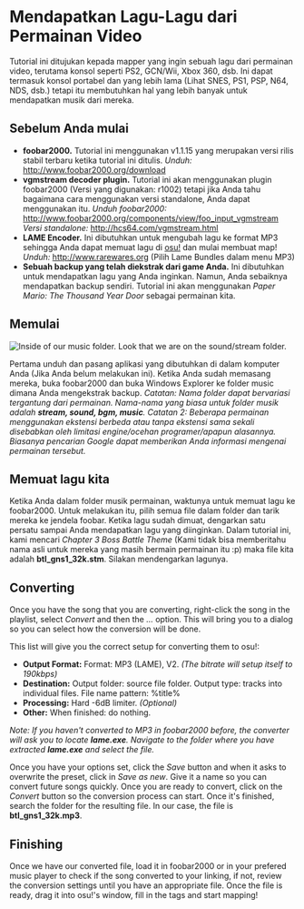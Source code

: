 Mendapatkan Lagu-Lagu dari Permainan Video
===============================

Tutorial ini ditujukan kepada mapper yang ingin sebuah lagu dari permainan video, terutama konsol seperti PS2, GCN/Wii, Xbox 360, dsb. Ini dapat termasuk konsol portabel dan yang lebih lama (Lihat SNES, PS1, PSP, N64, NDS, dsb.) tetapi itu membutuhkan hal yang lebih banyak untuk mendapatkan musik dari mereka.

Sebelum Anda mulai
----------------

-   **foobar2000.** Tutorial ini menggunakan v1.1.15 yang merupakan versi rilis stabil terbaru ketika tutorial ini ditulis.
    *Unduh:* <http://www.foobar2000.org/download>
-   **vgmstream decoder plugin.** Tutorial ini akan menggunakan plugin foobar2000 (Versi yang digunakan: r1002) tetapi jika Anda tahu bagaimana cara menggunakan versi standalone, Anda dapat menggunakan itu.
    *Unduh foobar2000:* <http://www.foobar2000.org/components/view/foo_input_vgmstream>
    *Versi standalone:* <http://hcs64.com/vgmstream.html>
-   **LAME Encoder.** Ini dibutuhkan untuk mengubah lagu ke format MP3 sehingga Anda dapat memuat lagu di [osu!](/wiki/Glossary) dan mulai membuat map!
    *Unduh:* <http://www.rarewares.org> (Pilih Lame Bundles dalam menu MP3)
-   **Sebuah backup yang telah diekstrak dari game Anda.** Ini dibutuhkan untuk mendapatkan lagu yang Anda inginkan. Namun, Anda sebaiknya mendapatkan backup sendiri.
    Tutorial ini akan menggunakan *Paper Mario: The Thousand Year Door* sebagai permainan kita.

Memulai
-----------

![Inside of our music folder. Look that we are on the sound/stream folder.](GameMusicTutorial-Screen1.jpg "Inside of our music folder. Look that we are on the sound/stream folder.")

Pertama unduh dan pasang aplikasi yang dibutuhkan di dalam komputer Anda (Jika Anda belum melakukan ini). Ketika Anda sudah memasang mereka, buka foobar2000 dan buka Windows Explorer ke folder music dimana Anda mengekstrak backup.
*Catatan: Nama folder dapat bervariasi tergantung dari permainan. Nama-nama yang biasa untuk folder musik adalah **stream, sound, bgm, music**.*
*Catatan 2: Beberapa permainan menggunakan ekstensi berbeda atau tanpa ekstensi sama sekali disebabkan oleh limitasi engine/ocehan programer/apapun alasannya. Biasanya pencarian Google dapat memberikan Anda informasi mengenai permainan tersebut.*

Memuat lagu kita
----------------

Ketika Anda dalam folder musik permainan, waktunya untuk memuat lagu ke foobar2000. Untuk melakukan itu, pilih semua file dalam folder dan tarik mereka ke jendela foobar. Ketika lagu sudah dimuat, dengarkan satu persatu sampai Anda mendapatkan lagu yang diinginkan. Dalam tutorial ini, kami mencari *Chapter 3 Boss Battle Theme* (Kami tidak bisa memberitahu nama asli untuk mereka yang masih bermain permainan itu :p) maka file kita adalah **btl\_gns1\_32k.stm**.
Silakan mendengarkan lagunya.

Converting
----------

Once you have the song that you are converting, right-click the song in the playlist, select *Convert* and then the *...* option. This will bring you to a dialog so you can select how the conversion will be done.

This list will give you the correct setup for converting them to osu!:

-   **Output Format:** Format: MP3 (LAME), V2. *(The bitrate will setup itself to 190kbps)*
-   **Destination:** Output folder: source file folder.
    Output type: tracks into individual files.
    File name pattern: %title%
-   **Processing:** Hard -6dB limiter. *(Optional)*
-   **Other:** When finished: do nothing.

*Note: If you haven't converted to MP3 in foobar2000 before, the converter will ask you to locate **lame.exe**. Navigate to the folder where you have extracted **lame.exe** and select the file.*

Once you have your options set, click the *Save* button and when it asks to overwrite the preset, click in *Save as new*. Give it a name so you can convert future songs quickly. Once you are ready to convert, click on the *Convert* button so the conversion process can start. Once it's finished, search the folder for the resulting file. In our case, the file is **btl\_gns1\_32k.mp3**.

Finishing
---------

Once we have our converted file, load it in foobar2000 or in your prefered music player to check if the song converted to your linking, if not, review the conversion settings until you have an appropriate file. Once the file is ready, drag it into osu!'s window, fill in the tags and start mapping!
